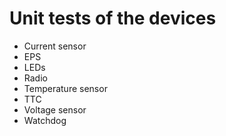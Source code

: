 # Unit tests of the devices

* Current sensor
* EPS
* LEDs
* Radio
* Temperature sensor
* TTC
* Voltage sensor
* Watchdog
